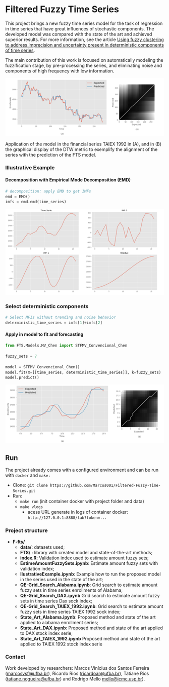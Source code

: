 # Filtered Fuzzy Time Series
This project brings a new fuzzy time series model for the task of regression in time series that have great influences of stochastic components. The developed model was compared with the state of the art and achieved superior results. For more information, see the article [Using fuzzy clustering to address imprecision and uncertainty present in deterministic components of time series](xxx).

The main contribution of this work is focused on automatically modeling the fuzzification stage, by pre-processing the series, and eliminating noise and components of high frequency with low information. 





![Forecasting FTS](F-fts/data/images/forecasting_fts.png)

Application of the model in the financial series TAIEX 1992 in (A), and in (B) the graphical display of the DTW metric to exemplify the alignment of the series with the prediction of the FTS model.



### Illustrative Example

#### Decomposition with Empirical Mode Decomposition (EMD)

```python
# decomposition: apply EMD to get IMFs
emd = EMD()
imfs = emd.emd(time_series)
```



![](F-fts/data/images/step_one.png)

### Select deterministic components

```python
# Select MFIs without trending and noise behavior 
deterministic_time_series = imfs[1]+imfs[2]
```



#### Apply in model to fit and forecasting

```python
from FTS.Models.MV_Chen import STFMV_Convencional_Chen

fuzzy_sets = 7

model = STFMV_Convencional_Chen()
model.fit(X=[[time_series, deterministic_time_series]], k=fuzzy_sets)
model.predict()
```



![](F-fts/data/images/step_two.png)



## Run

The project already comes with a configured environment and can be run with `docker` and `make:`

 -  Clone: `git clone https://github.com/Marcos001/Filtered-Fuzzy-Time-Series.git`
 -  Run: 
     -  `make run` (init container docker with project folder and data)
     -  `make vlogs`
         -  acess URL generate in logs of container docker: `http://127.0.0.1:8888/lab?token=...`

### Project structure

- **F-fts/**
  - **data/**: datasets used;
  - **FTS/** : library with created model and state-of-the-art methods;
  - **index.R**: Validation index used to estimate amount fuzzy sets;
  - **EstimeAmountFuzzySets.ipynb**: Estimate amount fuzzy sets with validation index;
  - **IlustrativeExample.ipynb**: Example how to run the proposed model in the series used in the state of the art;
  - **QE-Grid_Search_Alabama.ipynb**: Grid search to estimate amount fuzzy sets  in time series enrollments of Alabama;
  - **QE-Grid_Search_DAX.ipynb** Grid search to estimate amount fuzzy sets in time series Dax sock index;
  - **QE-Grid_Search_TAIEX_1992.ipynb**:  Grid search to estimate amount fuzzy sets in time series TAIEX 1992 sock index;
  - **State_Art_Alabama.ipynb**: Proposed method and state of the art applied to alabama enrollment series;
  - **State_Art_DAX.ipynb**: Proposed method and state of the art applied to DAX stock index serie;
  - **State_Art_TAIEX_1992.ipynb** Proposed method and state of the art applied to TAIEX 1992 stock index serie

### Contact

Work developed by researchers: Marcos Vinícius dos Santos Ferreira (marcosvsf@ufba.br), Ricardo Rios (ricardoar@ufba.br), Tatiane Rios (tatiane.nogueira@ufba.br) and Rodrigo Mello mello@icmc.usp.br).

